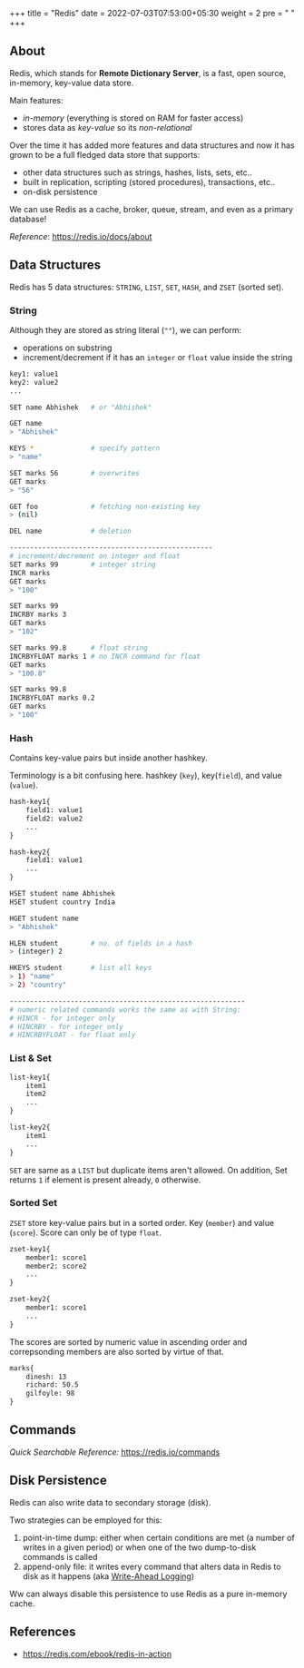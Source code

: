+++
title = "Redis"
date =  2022-07-03T07:53:00+05:30
weight = 2
pre = "<i class='devicon-redis-plain colored'></i> "
+++

## About
Redis, which stands for **Remote Dictionary Server**, is a fast, open source, in-memory, key-value data store.

Main features:
- _in-memory_ (everything is stored on RAM for faster access)
- stores data as _key-value_ so its _non-relational_


Over the time it has added more features and data structures and now it has grown to be a full fledged data store that supports:
- other data structures such as strings, hashes, lists, sets, etc..
- built in replication, scripting (stored procedures), transactions, etc..
- on-disk persistence

We can use Redis as a cache, broker, queue, stream, and even as a primary database!

_Reference_: https://redis.io/docs/about


## Data Structures
Redis has 5 data structures: `STRING`, `LIST`, `SET`, `HASH`, and `ZSET` (sorted set). 

### String
Although they are stored as string literal (`""`), we can perform:
- operations on substring
- increment/decrement if it has an `integer` or `float` value inside the string
```txt
key1: value1
key2: value2
...
```
```sh
SET name Abhishek 	# or "Abhishek"

GET name
> "Abhishek"

KEYS *				# specify pattern
> "name"

SET marks 56		# overwrites
GET marks
> "56"

GET foo 			# fetching non-existing key
> (nil)

DEL name			# deletion

--------------------------------------------------
# increment/decrement on integer and float
SET marks 99		# integer string
INCR marks
GET marks
> "100"

SET marks 99
INCRBY marks 3
GET marks
> "102"

SET marks 99.8		# float string
INCRBYFLOAT marks 1	# no INCR command for float
GET marks
> "100.8"

SET marks 99.8
INCRBYFLOAT marks 0.2
GET marks
> "100"
```

### Hash
Contains key-value pairs but inside another hashkey.

Terminology is a bit confusing here. hashkey (`key`), key(`field`), and value (`value`).
```txt
hash-key1{
	field1: value1
	field2: value2
	...
}

hash-key2{
	field1: value1
	...
}
```
```sh
HSET student name Abhishek
HSET student country India

HGET student name
> "Abhishek"

HLEN student		# no. of fields in a hash
> (integer) 2

HKEYS student		# list all keys
> 1) "name"
> 2) "country"

----------------------------------------------------------
# numeric related commands works the same as with String:
# HINCR - for integer only
# HINCRBY - for integer only
# HINCRBYFLOAT - for float only
```

### List & Set
```txt
list-key1{ 
	item1
	item2
	...
}

list-key2{ 
	item1
	...
}
```

`SET` are same as a `LIST` but duplicate items aren't allowed. On addition, Set returns `1` if element is present already, `0` otherwise.

### Sorted Set
`ZSET` store key-value pairs but in a sorted order. Key (`member`) and value (`score`). Score can only be of type `float`.

```txt
zset-key1{
	member1: score1
	member2: score2
	...
}

zset-key2{
	member1: score1
	...
}
```

The scores are sorted by numeric value in ascending order and correpsonding members are also sorted by virtue of that.

```txt
marks{
	dinesh: 13
	richard: 50.5
	gilfoyle: 98
}
```

## Commands

_Quick Searchable Reference:_ https://redis.io/commands

## Disk Persistence
Redis can also write data to secondary storage (disk).

Two strategies can be employed for this:
1. point-in-time dump: either when certain conditions are met (a number of writes in a given period) or when one of the two dump-to-disk commands is called
2. append-only file: it writes every command that alters data in Redis to disk as it happens (aka [Write-Ahead Logging](/db/rdbms/postgresql/#write-ahead-logging-wal))

Ww can always disable this persistence to use Redis as a pure in-memory cache.

## References
- https://redis.com/ebook/redis-in-action